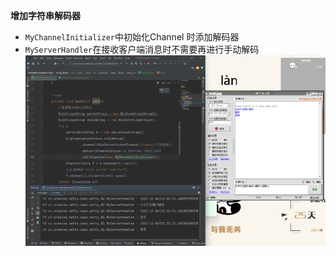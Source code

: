 **增加字符串解码器**
- `MyChannelInitializer`中初始化Channel 时添加解码器
- `MyServerHandler`在接收客户端消息时不需要再进行手动解码
![img.png](img.png)